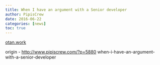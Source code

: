 ```yaml
---
title: When I have an argument with a Senior developer
author: PipisCrew
date: 2016-06-22
categories: [news]
toc: true
---
```


[otan.work](http://i0.wp.com/www.otan.work/wp-content/uploads/2016/06/0016-14.gif?fit=252%2C184)

origin - http://www.pipiscrew.com/?p=5880 when-i-have-an-argument-with-a-senior-developer